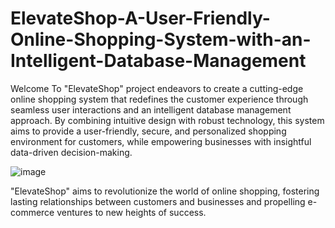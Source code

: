 # ElevateShop-A-User-Friendly-Online-Shopping-System-with-an-Intelligent-Database-Management

Welcome To "ElevateShop" project endeavors to create a cutting-edge online shopping system that redefines the customer experience through seamless user interactions and an intelligent database management approach. By combining intuitive design with robust technology, this system aims to provide a user-friendly, secure, and personalized shopping environment for customers, while empowering businesses with insightful data-driven decision-making.



![image](https://github.com/SHrouk-Hesh/ElevateShop-A-User-Friendly-Online-Shopping-System-with-an-Intelligent-Database-Management/assets/121517766/b8227ea9-1f95-4ede-b5aa-00c75266034b)



"ElevateShop" aims to revolutionize the world of online shopping, fostering lasting relationships between customers and businesses and propelling e-commerce ventures to new heights of success.
